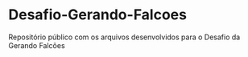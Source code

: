# Desafio-Gerando-Falcoes
Repositório público com os arquivos desenvolvidos para o Desafio da Gerando Falcões
